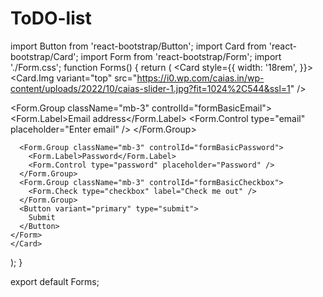 # ToDO-list
import Button from 'react-bootstrap/Button';
import Card from 'react-bootstrap/Card';
import Form from 'react-bootstrap/Form';
import './Form.css';
function Forms() {
  return (
    <Card style={{ width: '18rem',  }}>
      <Card.Img variant="top" src="https://i0.wp.com/caias.in/wp-content/uploads/2022/10/caias-slider-1.jpg?fit=1024%2C544&ssl=1" />
      <Form>
      <Form.Group className="mb-3" controlId="formBasicEmail">
        <Form.Label>Email address</Form.Label>
        <Form.Control type="email" placeholder="Enter email" />
      </Form.Group>

      <Form.Group className="mb-3" controlId="formBasicPassword">
        <Form.Label>Password</Form.Label>
        <Form.Control type="password" placeholder="Password" />
      </Form.Group>
      <Form.Group className="mb-3" controlId="formBasicCheckbox">
        <Form.Check type="checkbox" label="Check me out" />
      </Form.Group>
      <Button variant="primary" type="submit">
        Submit
      </Button>
    </Form>
    </Card>
  );
}

export default Forms;
